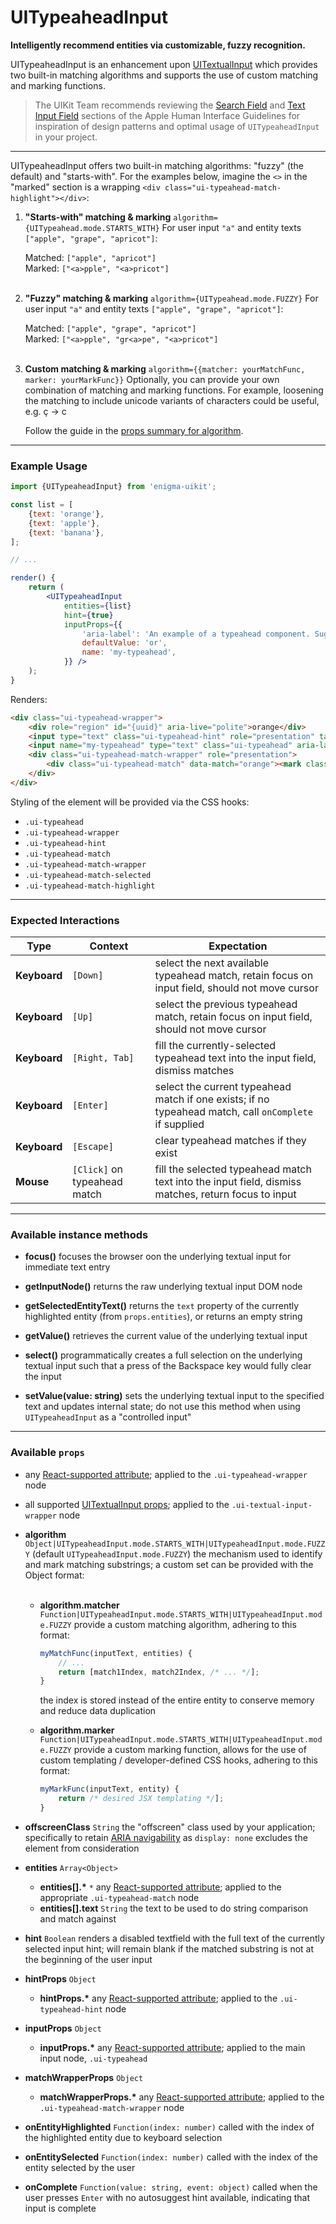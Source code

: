 # UITypeaheadInput
__Intelligently recommend entities via customizable, fuzzy recognition.__

UITypeaheadInput is an enhancement upon [UITextualInput](../UITextualInput/README.md) which provides two built-in matching algorithms and supports the use of custom matching and marking functions.

> The UIKit Team recommends reviewing the [Search Field](https://developer.apple.com/library/mac/documentation/UserExperience/Conceptual/OSXHIGuidelines/ControlsText.html#//apple_ref/doc/uid/20000957-CH51-SW5) and [Text Input Field](https://developer.apple.com/library/mac/documentation/UserExperience/Conceptual/OSXHIGuidelines/ControlsText.html#//apple_ref/doc/uid/20000957-CH51-SW3) sections of the Apple Human Interface Guidelines for inspiration of design patterns and optimal usage of `UITypeaheadInput` in your project.

---

UITypeaheadInput offers two built-in matching algorithms: "fuzzy" (the default) and "starts-with". For the examples below, imagine the `<>` in the "marked" section is a wrapping `<div class="ui-typeahead-match-highlight"></div>`:

1. __"Starts-with" matching & marking__ `algorithm={UITypeahead.mode.STARTS_WITH}`
   For user input `"a"` and entity texts `["apple", "grape", "apricot"]`:

   Matched: `["apple", "apricot"]`<br/>
   Marked: `["<a>pple", "<a>pricot"]`<br/><br/>

1. __"Fuzzy" matching & marking__ `algorithm={UITypeahead.mode.FUZZY}`
   For user input `"a"` and entity texts `["apple", "grape", "apricot"]`:

   Matched: `["apple", "grape", "apricot"]`<br/>
   Marked: `["<a>pple", "gr<a>pe", "<a>pricot"]`<br/><br/>

1. __Custom matching & marking__ `algorithm={{matcher: yourMatchFunc, marker: yourMarkFunc}}`
   Optionally, you can provide your own combination of matching and marking functions. For example, loosening the matching to include unicode variants of characters could be useful, e.g. ç &rarr; c

   Follow the guide in the [props summary for algorithm](#available-props).

---

### Example Usage

```jsx
import {UITypeaheadInput} from 'enigma-uikit';

const list = [
    {text: 'orange'},
    {text: 'apple'},
    {text: 'banana'},
];

// ...

render() {
    return (
        <UITypeaheadInput
            entities={list}
            hint={true}
            inputProps={{
                'aria-label': 'An example of a typeahead component. Suggestions will be called out as matches are found. Press the right arrow to accept a text suggestion or the up and down arrows to cycle through the list when available.',
                defaultValue: 'or',
                name: 'my-typeahead',
            }} />
    );
}
```

Renders:

```html
<div class="ui-typeahead-wrapper">
    <div role="region" id="{uuid}" aria-live="polite">orange</div>
    <input type="text" class="ui-typeahead-hint" role="presentation" tabindex='-1' disabled />
    <input name="my-typeahead" type="text" class="ui-typeahead" aria-label="An example of a typeahead component. Suggestions will be called out as matches are found. Press the right arrow to accept a text suggestion or the up and down arrows to cycle through the list when available." aria-controls="{uuid}" /> <!-- initializes to "or" -->
    <div class="ui-typeahead-match-wrapper" role="presentation">
        <div class="ui-typeahead-match" data-match="orange"><mark class="ui-typeahead-match-highlight">or</mark>ange</div>
    </div>
</div>
```

Styling of the element will be provided via the CSS hooks:

- `.ui-typeahead`
- `.ui-typeahead-wrapper`
- `.ui-typeahead-hint`
- `.ui-typeahead-match`
- `.ui-typeahead-match-wrapper`
- `.ui-typeahead-match-selected`
- `.ui-typeahead-match-highlight`

---

### Expected Interactions

Type | Context | Expectation
---- | ------- | -----------
__Keyboard__ | `[Down]` | select the next available typeahead match, retain focus on input field, should not move cursor
__Keyboard__ | `[Up]` | select the previous typeahead match, retain focus on input field, should not move cursor
__Keyboard__ | `[Right, Tab]` | fill the currently-selected typeahead text into the input field, dismiss matches
__Keyboard__ | `[Enter]` | select the current typeahead match if one exists; if no typeahead match, call `onComplete` if supplied
__Keyboard__ | `[Escape]` | clear typeahead matches if they exist
__Mouse__ | `[Click]` on typeahead match | fill the selected typeahead match text into the input field, dismiss matches, return focus to input

---

### Available instance methods

- __focus()__
  focuses the browser oon the underlying textual input for immediate text entry

- __getInputNode()__
  returns the raw underlying textual input DOM node

- __getSelectedEntityText()__
  returns the `text` property of the currently highlighted entity (from `props.entities`), or returns an empty string

- __getValue()__
  retrieves the current value of the underlying textual input

- __select()__
  programmatically creates a full selection on the underlying textual input such that a press of the Backspace key would fully clear the input

- __setValue(value: string)__
  sets the underlying textual input to the specified text and updates internal state; do not use this method when using `UITypeaheadInput` as a "controlled input"

---

### Available `props`

- any [React-supported attribute](https://facebook.github.io/react/docs/tags-and-attributes.html#html-attributes); applied to the `.ui-typeahead-wrapper` node

- all supported [UITextualInput props](../UITextualInput/README.md#available-props); applied to the `.ui-textual-input-wrapper` node

- __algorithm__ `Object|UITypeaheadInput.mode.STARTS_WITH|UITypeaheadInput.mode.FUZZY`
  (default `UITypeaheadInput.mode.FUZZY`) the mechanism used to identify and mark matching substrings; a custom set can be provided with the Object format:<br/><br/>

    - __algorithm.matcher__ `Function|UITypeaheadInput.mode.STARTS_WITH|UITypeaheadInput.mode.FUZZY`
      provide a custom matching algorithm, adhering to this format:

      ```js
      myMatchFunc(inputText, entities) {
          // ...
          return [match1Index, match2Index, /* ... */];
      }
      ```

      the index is stored instead of the entire entity to conserve memory and reduce data duplication

    - __algorithm.marker__ `Function|UITypeaheadInput.mode.STARTS_WITH|UITypeaheadInput.mode.FUZZY`
      provide a custom marking function, allows for the use of custom templating / developer-defined CSS hooks, adhering to this format:

      ```js
      myMarkFunc(inputText, entity) {
          return /* desired JSX templating */];
      }
      ```

- __offscreenClass__ `String`
  the "offscreen" class used by your application; specifically to retain [ARIA navigability](http://snook.ca/archives/html_and_css/hiding-content-for-accessibility) as `display: none` excludes the element from consideration

- __entities__ `Array<Object>`
    - __entities[].*__ `*`
      any [React-supported attribute](https://facebook.github.io/react/docs/tags-and-attributes.html#html-attributes); applied to the appropriate `.ui-typeahead-match` node
    - __entities[].text__ `String`
      the text to be used to do string comparison and match against

- __hint__ `Boolean`
  renders a disabled textfield with the full text of the currently selected input hint; will remain blank if the matched substring is not at the beginning of the user input

- __hintProps__ `Object`
    - __hintProps.*__
      any [React-supported attribute](https://facebook.github.io/react/docs/tags-and-attributes.html#html-attributes); applied to the `.ui-typeahead-hint` node

- __inputProps__ `Object`
    - __inputProps.*__
      any [React-supported attribute](https://facebook.github.io/react/docs/tags-and-attributes.html#html-attributes); applied to the main input node, `.ui-typeahead`

- __matchWrapperProps__ `Object`
    - __matchWrapperProps.*__
      any [React-supported attribute](https://facebook.github.io/react/docs/tags-and-attributes.html#html-attributes); applied to the `.ui-typeahead-match-wrapper` node

- __onEntityHighlighted__ `Function(index: number)`
  called with the index of the highlighted entity due to keyboard selection

- __onEntitySelected__ `Function(index: number)`
  called with the index of the entity selected by the user

- __onComplete__ `Function(value: string, event: object)`
  called when the user presses `Enter` with no autosuggest hint available, indicating that input is complete
